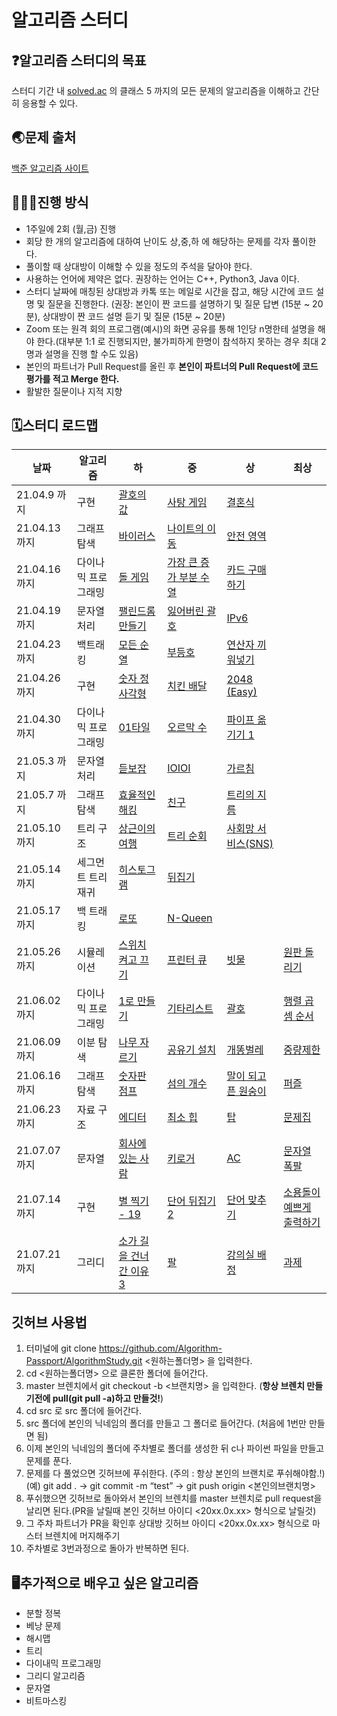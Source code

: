 # 알고리즘 스터디

## ❓알고리즘 스터디의 목표

스터디 기간 내 [solved.ac](http://solved.ac) 의 클래스 5 까지의 모든 문제의 알고리즘을 이해하고 간단히 응용할 수 있다.

## 🌏문제 출처

[백준 알고리즘 사이트](https://www.acmicpc.net/)

## 👨🏻‍💼진행 방식

- 1주일에 2회 (월,금) 진행
- 회당 한 개의 알고리즘에 대하여 난이도 상,중,하 에 해당하는 문제를 각자 풀이한다.
- 풀이할 때 상대방이 이해할 수 있을 정도의 주석을 달아야 한다.
- 사용하는 언어에 제약은 없다. 권장하는 언어는 C++, Python3, Java 이다.
- 스터디 날짜에 매칭된 상대방과 카톡 또는 메일로 시간을 잡고, 해당 시간에 코드 설명 및 질문을 진행한다. (권장: 본인이 짠 코드를 설명하기 및 질문 답변 (15분 ~ 20분), 상대방이 짠 코드 설명 듣기 및 질문 (15분 ~ 20분)
- Zoom 또는 원격 회의 프로그램(예시)의 화면 공유를 통해 1인당 n명한테 설명을 해야 한다.(대부분 1:1 로 진행되지만, 불가피하게 한명이 참석하지 못하는 경우 최대 2명과 설명을 진행 할 수도 있음)
- 본인의 파트너가 Pull Request를 올린 후 **본인이 파트너의 Pull Request에 코드 평가를 적고 Merge 한다.**
- 활발한 질문이나 지적 지향

## 🗓️스터디 로드맵 

|날짜|알고리즘|하|중|상|최상|
|---|---|---|---|---|---|
|21.04.9 까지|구현|[괄호의 값](https://www.acmicpc.net/problem/2504)|[사탕 게임](https://www.acmicpc.net/problem/3085)|[결혼식](https://www.acmicpc.net/problem/5567)|
|21.04.13 까지|그래프 탐색|[바이러스](https://www.acmicpc.net/problem/2606)|[나이트의 이동](https://www.acmicpc.net/problem/7562)|[안전 영역](https://www.acmicpc.net/problem/2468)|
|21.04.16 까지|다이나믹 프로그래밍|[돌 게임](https://www.acmicpc.net/problem/9655)|[가장 큰 증가 부분 수열](https://www.acmicpc.net/problem/11055)|[카드 구매하기](https://www.acmicpc.net/problem/11052)|
|21.04.19 까지|문자열 처리|[팰린드롬 만들기](https://www.acmicpc.net/problem/1213)|[잃어버린 괄호](https://www.acmicpc.net/problem/1541)|[IPv6](https://www.acmicpc.net/problem/3107)|
|21.04.23 까지|백트래킹|[모든 순열](https://www.acmicpc.net/problem/10974)|[부등호](https://www.acmicpc.net/problem/2529)|[연산자 끼워넣기](https://www.acmicpc.net/problem/14888)|
|21.04.26 까지|구현|[숫자 정사각형](https://www.acmicpc.net/problem/1051)|[치킨 배달](https://www.acmicpc.net/problem/15686)|[2048 (Easy)](https://www.acmicpc.net/problem/12100)|
|21.04.30 까지|다이나믹 프로그래밍|[01타일](https://www.acmicpc.net/problem/1904)|[오르막 수](https://www.acmicpc.net/problem/11057)|[파이프 옮기기 1](https://www.acmicpc.net/problem/17070)|
|21.05.3 까지|문자열 처리|[듣보잡](https://www.acmicpc.net/problem/1764)|[IOIOI](https://www.acmicpc.net/problem/5525)|[가르침](https://www.acmicpc.net/problem/1062)|
|21.05.7 까지|그래프 탐색|[효율적인 해킹](https://www.acmicpc.net/problem/1325)|[친구](https://www.acmicpc.net/problem/1058)|[트리의 지름](https://www.acmicpc.net/problem/1967)|
|21.05.10 까지|트리 구조|[상근이의 여행](https://www.acmicpc.net/problem/9372)|[트리 순회](https://www.acmicpc.net/problem/1991)|[사회망 서비스(SNS)](https://www.acmicpc.net/problem/2533)|
|21.05.14 까지|세그먼트 트리 재귀|[히스토그램](https://www.acmicpc.net/problem/1725)|[뒤집기](https://www.acmicpc.net/problem/10472)|
|21.05.17 까지|백 트래킹|[로또](https://www.acmicpc.net/problem/6603)|[N-Queen](https://www.acmicpc.net/problem/9663)|
|21.05.26 까지|시뮬레이션|[스위치 켜고 끄기](https://www.acmicpc.net/problem/1244)|[프린터 큐](https://www.acmicpc.net/problem/1966)|[빗물](https://www.acmicpc.net/problem/14719)|[원판 돌리기](https://www.acmicpc.net/problem/17822)|
|21.06.02 까지|다이나믹 프로그래밍|[1로 만들기](https://www.acmicpc.net/problem/1463)|[기타리스트](https://www.acmicpc.net/problem/1495)|[괄호](https://www.acmicpc.net/problem/10422)|[행렬 곱셈 순서](https://www.acmicpc.net/problem/11049)|
|21.06.09 까지|이분 탐색|[나무 자르기](https://www.acmicpc.net/problem/2805)|[공유기 설치](https://www.acmicpc.net/problem/2110)|[개똥벌레](https://www.acmicpc.net/problem/3020)|[중량제한](https://www.acmicpc.net/problem/1939)|
|21.06.16 까지|그래프 탐색|[숫자판 점프](https://www.acmicpc.net/problem/2210)|[섬의 개수](https://www.acmicpc.net/problem/4963)|[말이 되고픈 원숭이](https://www.acmicpc.net/problem/1600)|[퍼즐](https://www.acmicpc.net/problem/1525)|
|21.06.23 까지|자료 구조|[에디터](https://www.acmicpc.net/problem/1406)|[최소 힙](https://www.acmicpc.net/problem/1927)|[탑](https://www.acmicpc.net/problem/2493)|[문제집](https://www.acmicpc.net/problem/1766)|
|21.07.07 까지|문자열|[회사에 있는 사람](https://www.acmicpc.net/problem/7785)|[키로거](https://www.acmicpc.net/problem/5397)|[AC](https://www.acmicpc.net/problem/5430)|[문자열 폭팔](https://www.acmicpc.net/problem/9935)|
|21.07.14 까지|구현|[별 찍기 - 19](https://www.acmicpc.net/problem/10994)|[단어 뒤집기 2](https://www.acmicpc.net/problem/17413)|[단어 맞추기](https://www.acmicpc.net/problem/9081)|[소용돌이 예쁘게 출력하기](https://www.acmicpc.net/problem/1022)|
|21.07.21 까지|그리디|[소가 길을 건너간 이유 3](https://www.acmicpc.net/problem/14469)|[팔](https://www.acmicpc.net/problem/1105)|[강의실 배정](https://www.acmicpc.net/problem/11000)|[과제](https://www.acmicpc.net/problem/13904)|


## 깃허브 사용법

1. 터미널에 git clone https://github.com/Algorithm-Passport/AlgorithmStudy.git <원하는폴더명> 을 입력한다.
2. cd <원하는폴더명> 으로 클론한 폴더에 들어간다.
3. master 브렌치에서 git checkout -b <브랜치명> 을 입력한다. (**항상 브렌치 만들기전에 pull(git pull -a)하고 만들것!**)
5. cd src 로 src 폴더에 들어간다.
6. src 폴더에 본인의 닉네임의 폴더를 만들고 그 폴더로 들어간다. (처음에 1번만 만들면 됨)
7. 이제 본인의 닉네임의 폴더에 주차별로 폴더를 생성한 뒤 c나 파이썬 파일을 만들고 문제를 푼다.
8. 문제를 다 풀었으면 깃허브에 푸쉬한다. (주의 : 항상 본인의 브랜치로 푸쉬해야함.!)  (예) git add .  -> git commit -m “test”  -> git push origin <본인의브랜치명>
9. 푸쉬했으면 깃허브로 돌아와서 본인의 브렌치를 master 브렌치로 pull request을 날리면 된다.(PR을 날릴때 본인 깃허브 아이디 <20xx.0x.xx> 형식으로 날릴것)
10. 그 주차 파트너가 PR을 확인후 상대방 깃허브 아이디 <20xx.0x.xx> 형식으로 마스터 브렌치에 머지해주기
11. 주차별로 3번과정으로 돌아가 반복하면 된다.


## 🖥️추가적으로 배우고 싶은 알고리즘

- 분할 정복
- 베낭 문제
- 해시맵
- 트리
- 다이내믹 프로그래밍
- 그리디 알고리즘
- 문자열
- 비트마스킹
